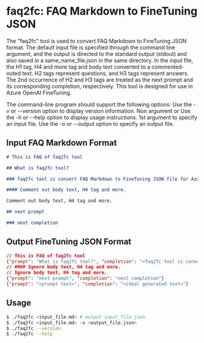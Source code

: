 faq2fc: FAQ Markdown to FineTuning JSON
===

The "faq2fc" tool is used to convert FAQ Markdown to FineTuning JSON format. The default input file is specified through the command line argument, and the output is directed to the standard output (stdout) and also saved in a same_name_file.json in the same directory.
In the input file, the H1 tag, H4 and more tag and body text converted to a commented-outed text. H2 tags represent questions, and H3 tags represent answers. The 2nd occurrence of H2 and H3 tags are treated as the next prompt and its corresponding completion, respectively. This tool is designed for use in Azure OpenAI FineTuning.

The command-line program should support the following options:
Use the -v or --version option to display version information.
Non argument or Use the -h or --help option to display usage instructions.
1st argument to specify an input file.
Use the -o or --output option to specify an output file.

Input FAQ Markdown Format
---

```markdown
# This is FAQ of faq2fc tool

## What is faq2fc tool?

### faq2fc tool is convert FAQ Markdown to FineTuning JSON file for Azure OpenAI FineTuning use.

#### Comment out body text, H4 tag and more.

Comment out body text, H4 tag and more.

## next prompt

### next completion

```

Output FineTuning JSON Format
---

```json
// This is FAQ of faq2fc tool
{"prompt": "What is faq2fc tool?", "completion": "<faq2fc tool is convert FAQ Markdown to FineTuning JSON file for Azure OpenAI FineTuning use."}
// #### Ignore body text, H4 tag and more.
// Ignore body text, H4 tag and more.
{"prompt": "next prompt", "completion": "next completion"}
{"prompt": "<prompt text>", "completion": "<ideal generated text>"}
```

Usage
---

```bash
$ ./faq2fc <input_file.md> # output input_file.json
$ ./faq2fc <input_file.md> -o <output_file.json>
$ ./faq2fc --version
$ ./faq2fc --help
```

